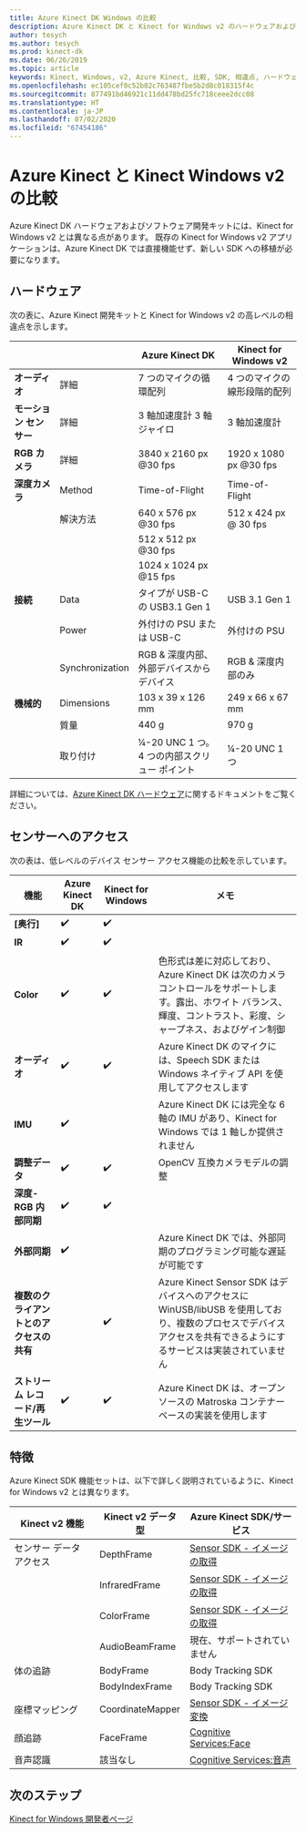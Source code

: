 ```yaml
---
title: Azure Kinect DK Windows の比較
description: Azure Kinect DK と Kinect for Windows v2 のハードウェアおよびソフトウェアの違い
author: tesych
ms.author: tesych
ms.prod: kinect-dk
ms.date: 06/26/2019
ms.topic: article
keywords: Kinect, Windows, v2, Azure Kinect, 比較, SDK, 相違点, ハードウェア, ソフトウェア
ms.openlocfilehash: ec105cef0c52b02c763487fbe5b2d8c018315f4c
ms.sourcegitcommit: 877491bd46921c11dd478bd25fc718ceee2dcc08
ms.translationtype: HT
ms.contentlocale: ja-JP
ms.lasthandoff: 07/02/2020
ms.locfileid: "67454186"
---
```

# <a name="azure-kinect-and-kinect-windows-v2-comparison"></a>Azure Kinect と Kinect Windows v2 の比較

Azure Kinect DK ハードウェアおよびソフトウェア開発キットには、Kinect for Windows v2 とは異なる点があります。 既存の Kinect for Windows v2 アプリケーションは、Azure Kinect DK では直接機能せず、新しい SDK への移植が必要になります。  

## <a name="hardware"></a>ハードウェア

次の表に、Azure Kinect 開発キットと Kinect for Windows v2 の高レベルの相違点を示します。

|    |      | Azure Kinect DK |  Kinect for Windows v2 |
|----------|---------------|--------| ------------|
| **オーディオ** | 詳細  | 7 つのマイクの循環配列 | 4 つのマイクの線形段階的配列 |
| **モーション センサー** | 詳細 | 3 軸加速度計 3 軸ジャイロ | 3 軸加速度計 |
| **RGB カメラ**    | 詳細 | 3840 x 2160 px @30 fps | 1920 x 1080 px @30 fps |
| **深度カメラ**  | Method   | Time-of-Flight | Time-of-Flight |
|                   | 解決方法 | 640 x 576 px @30 fps | 512 x 424 px @ 30 fps |
|                   |            | 512 x 512 px @30 fps |                       |
|                   |            | 1024 x 1024 px @15 fps |                       |
| **接続** | Data | タイプが USB-C の USB3.1 Gen 1  | USB 3.1 Gen 1|
|  | Power | 外付けの PSU または USB-C | 外付けの PSU |
|  | Synchronization | RGB & 深度内部、外部デバイスからデバイス| RGB & 深度内部のみ |
| **機械的** | Dimensions | 103 x 39 x 126 mm | 249 x 66 x 67 mm |
|  | 質量 | 440 g | 970 g |
| | 取り付け | ¼-20 UNC 1 つ。 4 つの内部スクリュー ポイント | ¼-20 UNC 1 つ |

詳細については、[Azure Kinect DK ハードウェア](hardware-specification.md)に関するドキュメントをご覧ください。

## <a name="sensor-access"></a>センサーへのアクセス

次の表は、低レベルのデバイス センサー アクセス機能の比較を示しています。

| **機能**| **Azure Kinect DK** | **Kinect for Windows** | **メモ** |
|---------|---------|------------|---------|
| **[奥行]** | ✔️ | ✔️ |    |   |
| **IR** | ✔️ | ✔️ |  |
| **Color** | ✔️ | ✔️ | 色形式は差に対応しており、Azure Kinect DK は次のカメラ コントロールをサポートします。露出、ホワイト バランス、輝度、コントラスト、彩度、シャープネス、およびゲイン制御 |
| **オーディオ** | ✔️ | ✔️ | Azure Kinect DK のマイクには、Speech SDK または Windows ネイティブ API を使用してアクセスします |
| **IMU** | ✔️ |  | Azure Kinect DK には完全な 6 軸の IMU があり、Kinect for Windows では 1 軸しか提供されません |
| **調整データ** | ✔️ | ✔️ | OpenCV 互換カメラモデルの調整 |
| **深度-RGB 内部同期** | ✔️ | ✔️ |  |
| **外部同期**| ✔️|  | Azure Kinect DK では、外部同期のプログラミング可能な遅延が可能です |
| **複数のクライアントとのアクセスの共有** | | ✔️ | Azure Kinect Sensor SDK はデバイスへのアクセスに WinUSB/libUSB を使用しており、複数のプロセスでデバイスアクセスを共有できるようにするサービスは実装されていません |
| **ストリーム レコード/再生ツール** | ✔️ | ✔️ | Azure Kinect DK は、オープンソースの Matroska コンテナーベースの実装を使用します |

## <a name="features"></a>特徴

Azure Kinect SDK 機能セットは、以下で詳しく説明されているように、Kinect for Windows v2 とは異なります。

| **Kinect v2 機能** | **Kinect v2 データ型** | **Azure Kinect SDK/サービス** |
|--------|--------|------|
| センサー データ アクセス |DepthFrame| [Sensor SDK - イメージの取得](retrieve-images.md) 
| |InfraredFrame | [Sensor SDK - イメージの取得](retrieve-images.md) 
| | ColorFrame | [Sensor SDK - イメージの取得](retrieve-images.md) | 
| | AudioBeamFrame |現在、サポートされていません 
| 体の追跡 | BodyFrame | Body Tracking SDK |
| | BodyIndexFrame | Body Tracking SDK  |
| 座標マッピング|CoordinateMapper| [Sensor SDK - イメージ変換](use-image-transformation.md) |
|顔追跡 | FaceFrame | [Cognitive Services:Face](https://azure.microsoft.com/services/cognitive-services/face/)       |
|    音声認識    |    該当なし                      |    [Cognitive Services:音声](https://azure.microsoft.com/services/cognitive-services/directory/speech/)     |

## <a name="next-steps"></a>次のステップ

[Kinect for Windows 開発者ページ](https://developer.microsoft.com/windows/kinect)
